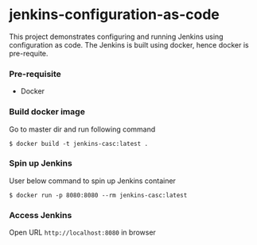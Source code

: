 # jenkins-configuration-as-code

This project demonstrates configuring and running Jenkins using configuration as code.
The Jenkins is built using docker, hence docker is pre-requite.

### Pre-requisite
- Docker

### Build docker image

Go to master dir and run following command

`$ docker build -t jenkins-casc:latest .`

### Spin up Jenkins

User below command to spin up Jenkins container

`$ docker run -p 8080:8080 --rm jenkins-casc:latest`

### Access Jenkins

Open URL `http://localhost:8080` in browser

